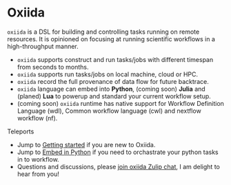 # Oxiida

`oxiida` is a DSL for building and controlling tasks running on remote resources.
It is opinioned on focusing at running scientific workflows in a high-throughput manner.

- `oxiida` supports construct and run tasks/jobs with different timespan from seconds to months. 
- `oxiida` supports run tasks/jobs on local machine, cloud or HPC.
- `oxiida` record the full provenance of data flow for future backtrace.
- `oxiida` language can embed into **Python**, (coming soon) **Julia** and (planed) **Lua** to powerup and standard your current workflow setup.
- (coming soon) `oxiida` runtime has native support for Workflow Definition Language (wdl), Common workflow language (cwl) and nextflow workflow (nf).

Teleports

- Jump to [Getting started]() if you are new to Oxiida.
- Jump to [Embed in Python]() if you need to orchastrate your python tasks in to workflow.
- Questions and discussions, please [join oxiida Zulip chat](http://bit.ly/44wK00z), I am delight to hear from you!

